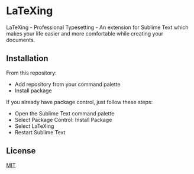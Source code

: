 # LaTeXing

LaTeXing - Professional Typesetting - An extension for Sublime Text which makes your life  easier and more comfortable while creating your documents.

## Installation

From this repository:

- Add repository from your command palette
- Install package


If you already have package control, just follow these steps:

- Open the Sublime Text command palette
- Select Package Control: Install Package
- Select LaTeXing
- Restart Sublime Text

## License

[MIT](https://opensource.org/licenses/MIT)
